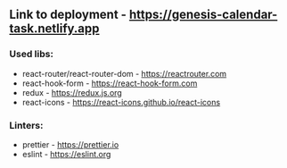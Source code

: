 ## Link to deployment - https://genesis-calendar-task.netlify.app

<h3>Used libs:</h3>

- react-router/react-router-dom - https://reactrouter.com
- react-hook-form - https://react-hook-form.com
- redux - https://redux.js.org
- react-icons - https://react-icons.github.io/react-icons



<h3>Linters:</h3>

- prettier - https://prettier.io
- eslint - https://eslint.org
#

